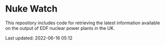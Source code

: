 # Nuke Watch

This repository includes code for retrieving the latest information available on the output of EDF nuclear power plants in the UK.

Last updated: 2022-06-16 05:12